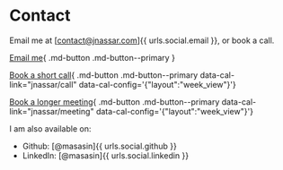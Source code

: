 # Contact
Email me at [contact@jnassar.com]{{ urls.social.email }},
or book a call.

[Email me](mailto:contact@jnassar.com){ .md-button .md-button--primary }

[Book a short call](#){ .md-button .md-button--primary data-cal-link="jnassar/call" data-cal-config='{"layout":"week_view"\}'}

[Book a longer meeting](#){ .md-button .md-button--primary data-cal-link="jnassar/meeting" data-cal-config='{"layout":"week_view"\}'}

I am also available on:

- Github: [@masasin]{{ urls.social.github }}
- LinkedIn: [@masasin]{{ urls.social.linkedin }}
